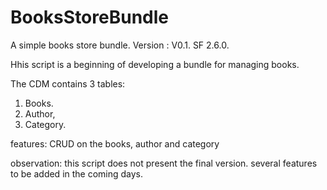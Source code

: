 # BooksStoreBundle
A simple books store bundle.
Version : V0.1.
SF 2.6.0.

Hhis script is a beginning of developing a bundle for managing books.

The CDM contains 3 tables:
1. 	Books.
2.	Author,
3.	Category.

features:
CRUD on the books, author and category


observation:
this script does not present the final version. several features to be added in the coming days.
